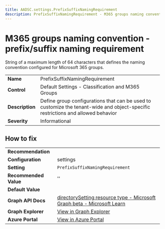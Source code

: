 ```yaml
---
title: AADSC.settings.PrefixSuffixNamingRequirement
description: PrefixSuffixNamingRequirement - M365 groups naming convention - prefix/suffix naming requirement
---
```


# M365 groups naming convention - prefix/suffix naming requirement

String of a maximum length of 64 characters that defines the naming convention configured for Microsoft 365 groups.

| | |
|-|-|
| **Name** | PrefixSuffixNamingRequirement |
| **Control** | Default Settings - Classification and M365 Groups |
| **Description** | Define group configurations that can be used to customize the tenant-wide and object-specific restrictions and allowed behavior |
| **Severity** | Informational |



## How to fix
| | |
|-|-|
| **Recommendation** |  |
| **Configuration** | settings |
| **Setting** | `PrefixSuffixNamingRequirement` |
| **Recommended Value** | '' |
| **Default Value** |  |
| **Graph API Docs** | [directorySetting resource type - Microsoft Graph beta - Microsoft Learn](https://learn.microsoft.com/en-us/graph/api/resources/directorysetting) |
| **Graph Explorer** | [View in Graph Explorer](https://developer.microsoft.com/en-us/graph/graph-explorer?request=settings&method=GET&version=beta&GraphUrl=https://graph.microsoft.com) |
| **Azure Portal** | [View in Azure Portal](https://portal.azure.com/#view/Microsoft_AAD_IAM/GroupsManagementMenuBlade/~/NamingPolicy) | 

